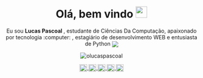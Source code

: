 <!--
**olucaspascoal/olucaspascoal** is a ✨ _special_ ✨ repository because its `README.md` (this file) appears on your GitHub profile.

Here are some ideas to get you started:

- 🔭 I’m currently working on ...
- 🌱 I’m currently learning ...
- 👯 I’m looking to collaborate on ...
- 🤔 I’m looking for help with ...
- 💬 Ask me about ...
- 📫 How to reach me: ...
- 😄 Pronouns: ...
- ⚡ Fun fact: ...
-->

<h1 align="center"> Olá, bem vindo <img src="https://raw.githubusercontent.com/kaueMarques/kaueMarques/master/hi.gif" width="30px"> </h1>
<p align="center"> 
    Eu sou  <b> Lucas Pascoal </b>, estudante de Ciências Da Computação, apaixonado por tecnologia :computer: , estagiário de desenvolvimento WEB e entusiasta de Python 
    <img align="center" src="https://img.icons8.com/color/20/python.png">
</p>

<p align="center">
  <img src="https://github-readme-stats.vercel.app/api?username=olucaspascoal&show_icons=true&theme=dark" alt="olucaspascoal"/> 
</p> 

<p align="center">
    <a href="https://twitter.com/olucaspascoal" target="blank">
        <img align="center" src="https://cdn.jsdelivr.net/npm/simple-icons@3.0.1/icons/twitter.svg" height="20" width="20" />
    </a>
    <a href="https://linkedin.com/in/olucaspascoal" target="blank">
        <img align="center" src="https://cdn.jsdelivr.net/npm/simple-icons@3.0.1/icons/linkedin.svg" height="20" width="20" />
    </a>
    <a href="https://instagram.com/olucaspascoal" target="blank">
        <img align="center" src="https://cdn.jsdelivr.net/npm/simple-icons@3.0.1/icons/instagram.svg" height="20" width="20" />
    </a>
    <a href="https://www.behance.net/lucaspascoal" target="blank">
        <img align="center" src="https://cdn.jsdelivr.net/npm/simple-icons@3.13.0/icons/behance.svg" height="20" width="20" />
    </a>
    <a href="#" target="blank">
        <img align="center" src="https://cdn.jsdelivr.net/npm/simple-icons@3.13.0/icons/sitepoint.svg" height="20" width="20" />
    </a>
</p>
